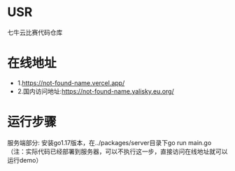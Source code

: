 # USR
七牛云比赛代码仓库
# 在线地址
- 1.https://not-found-name.vercel.app/
- 2.国内访问地址:https://not-found-name.yalisky.eu.org/
# 运行步骤
服务端部分: 安装go1.17版本，在../packages/server目录下go run main.go （注：实际代码已经部署到服务器，可以不执行这一步，直接访问在线地址就可以运行demo）
